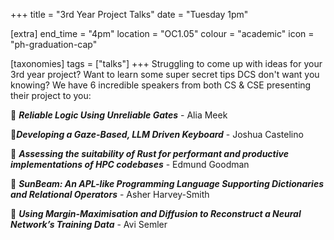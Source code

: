 +++
title = "3rd Year Project Talks"
date = "Tuesday 1pm"

[extra]
end_time = "4pm"
location = "OC1.05"
colour = "academic"
icon = "ph-graduation-cap"

[taxonomies]
tags = ["talks"]
+++
Struggling to come up with ideas for your 3rd year project? Want to learn some super secret tips DCS don't want you knowing? We have 6 incredible speakers from both CS & CSE presenting their project to you:

🔷 ***Reliable Logic Using Unreliable Gates*** - Alia Meek

🔶***Developing a Gaze-Based, LLM Driven Keyboard*** - Joshua Castelino

🔷 ***Assessing the suitability of Rust for performant and productive implementations of HPC codebases*** - Edmund Goodman

🔶 ***SunBeam: An APL-like Programming Language Supporting Dictionaries and Relational Operators*** - Asher Harvey-Smith

🔷 ***Using Margin-Maximisation and Diffusion to Reconstruct a Neural Network’s Training Data*** - Avi Semler

